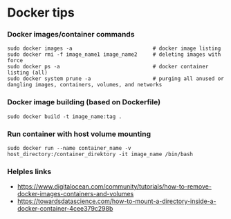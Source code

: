 Docker tips
=====

### Docker images/container commands

```
sudo docker images -a                          # docker image listing
sudo docker rmi -f image_name1 image_name2     # deleting images with force
sudo docker ps -a                              # docker container listing (all)
sudo docker system prune -a                    # purging all anused or dangling images, containers, volumes, and networks
```

### Docker image building (based on Dockerfile)

```
sudo docker build -t image_name:tag . 
```

### Run container with host volume mounting

```
sudo docker run --name container_name -v host_directory:/container_direktory -it image_name /bin/bash
```

### Helples links

* <https://www.digitalocean.com/community/tutorials/how-to-remove-docker-images-containers-and-volumes>
* <https://towardsdatascience.com/how-to-mount-a-directory-inside-a-docker-container-4cee379c298b>

